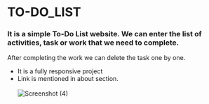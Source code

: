# TO-DO_LIST
### It is a simple To-Do List website. We can enter the list of activities, task or work that we need to complete.
After completing the work we can delete the task one by one. 
- It is a fully responsive project
- Link is mentioned in about section.
  <br>  <br>
![Screenshot (4)](https://github.com/Sunanda01/To-Do_List/assets/97533515/a5797300-475b-49f6-aed6-abcdff87ddf3)
